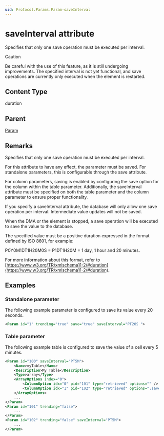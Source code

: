 ```yaml
---
uid: Protocol.Params.Param-saveInterval
---
```


# saveInterval attribute

<!-- RN 16708 -->

Specifies that only one save operation must be executed per interval.

> [!CAUTION]
> Be careful with the use of this feature, as it is still undergoing improvements. The specified interval is not yet functional, and save operations are currently only executed when the element is restarted.

## Content Type

duration

## Parent

[Param](xref:Protocol.Params.Param)

## Remarks

Specifies that only one save operation must be executed per interval.

For this attribute to have any effect, the parameter must be saved. For standalone parameters, this is configurable through the save attribute.

For column parameters, saving is enabled by configuring the save option for the column within the table parameter. Additionally, the saveInterval attribute must be specified on both the table parameter and the column parameter to ensure proper functionality.

If you specify a saveInterval attribute, the database will only allow one save operation per interval. Intermediate value updates will not be saved.

When the DMA or the element is stopped, a save operation will be executed to save the value to the database.

The specified value must be a positive duration expressed in the format defined by ISO 8601, for example:

P0Y0M1DT1H20M0S = P1DT1H20M = 1 day, 1 hour and 20 minutes.

For more information about this format, refer to [https://www.w3.org/TR/xmlschema11-2/#duration](https://www.w3.org/TR/xmlschema11-2/#duration).

## Examples

### Standalone parameter

The following example parameter is configured to save its value every 20 seconds.

```xml
<Param id="1" trending="true" save="true" saveInterval="PT20S ">
```

### Table parameter

The following example table is configured to save the value of a cell every 5 minutes.

```xml
<Param id="100" saveInterval="PT5M">
	<Name>myTable</Name>
	<Description>My Table</Description>
	<Type>array</Type>
	<ArrayOptions index="0">
		<ColumnOption idx="0" pid="101" type="retrieved" options="" />
		<ColumnOption idx="1" pid="102" type="retrieved" options=";save" />
	</ArrayOptions>
	...
</Param>
<Param id="101" trending="false">
	...
</Param>
<Param id="102" trending="false" saveInterval="PT5M">
	...
</Param>
```
